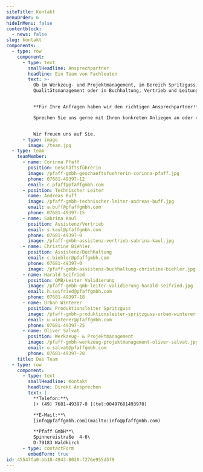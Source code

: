 ```yaml
---
siteTitle: Kontakt
menuOrder: 6
hideInMenu: false
contentblock:
  - news: false
slug: kontakt
components:
  - type: row
    component:
      - type: text
        smallHeadline: Ansprechpartner
        headline: Ein Team von Fachleuten
        text: >-
          Ob im Werkzeug- und Projektmanagement, im Bereich Spritzguss, im
          Qualitätsmanagement oder in Buchhaltung, Vertrieb und Leitung:


          **Für Ihre Anfragen haben wir den richtigen Ansprechpartner!**\

          Sprechen Sie uns gerne mit Ihren konkreten Anliegen an oder nutzen Sie das Kontaktformular weiter unten.


          Wir freuen uns auf Sie.
      - type: image
        image: /team.jpg
  - type: team
    teamMember:
      - name: Corinna Pfaff
        position: Geschäftsführerin
        image: /pfaff-gmbh-geschaeftsfuehrerin-corinna-pfaff.jpg
        phone: 07681-49397-12
        email: c.pfaff@pfaffgmbh.com
      - position: Technischer Leiter
        name: Andreas Buff
        image: /pfaff-gmbh-technischer-leiter-andreas-buff.jpg
        email: a.buff@pfaffgmbh.com
        phone: 07681-49397-15
      - name: Sabrina Kaul
        position: Assistenz/Vertrieb
        email: s.kaul@pfaffgmbh.com
        phone: 07681-49397-0
        image: /pfaff-gmbh-assistenz-vertrieb-sabrina-kaul.jpg
      - name: Christine Biehler
        position: Assistenz/Buchhaltung
        email: c.biehler@pfaffgmbh.com
        phone: 07681-49397-0
        image: /pfaff-gmbh-assistenz-buchhaltung-christine-biehler.jpg
      - name: Harald Seifried
        position: QMB/Leiter Validierung
        image: /pfaff-gmbh-qmb-leiter-validierung-harald-seifried.jpg
        email: h.seifried@pfaffgmbh.com
        phone: 07681-49397-18
      - name: Urban Winterer
        position: Produktionsleiter Spritzguss
        image: /pfaff-gmbh-produktionsleiter-spritzguss-urban-winterer.jpg
        email: u.winterer@pfaffgmbh.com
        phone: 07681-49397-25
      - name: Oliver Salvat
        position: Werkzeug- & Projektmanagement
        image: /pfaff-gmbh-werkzeug-projektmanagement-oliver-salvat.jpg
        email: o.salvat@pfaffgmbh.com
        phone: 07681-49397-28
    title: Das Team
  - type: row
    component:
      - type: text
        smallHeadline: Kontakt
        headline: Direkt Ansprechen
        text: |-
          **Telefon:**\
          [+ (49) 7681-49397-0 ](tel:00497681493970)

          **E-Mail:**\
          [info@pfaffgmbh.com](mailto:info@pfaffgmbh.com)

          **Pfaff GmbH**\
          Spinnereistraße  4-6\
          D-79183 Waldkirch
      - type: contactForm
        embedForm: true
id: 45547fa0-bb18-4943-8020-f276e955d5f9
---
```

